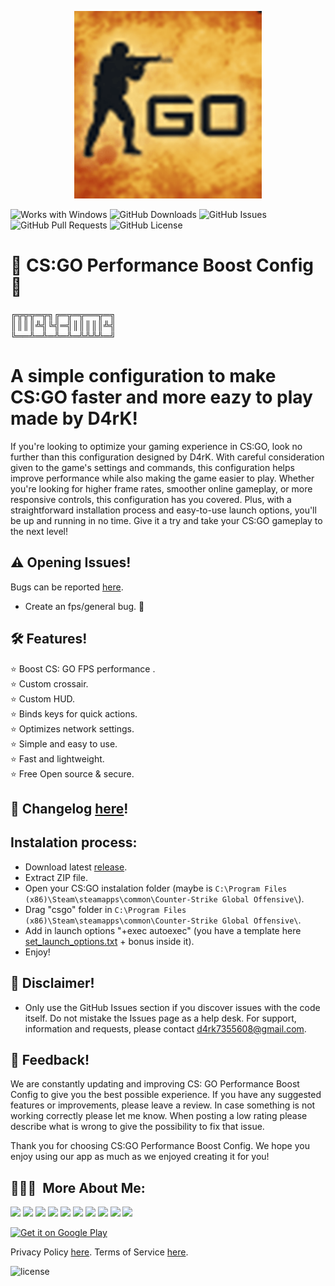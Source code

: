 <p align="center">
<img src="game_icon_730.png" width="300">
</p>

![Works with Windows](https://img.shields.io/badge/Made%20for-Windows-blue?style=for-the-badge&logo=windows)
![GitHub Downloads](https://img.shields.io/github/downloads/D4rK7355608/csgofpsboost/total?color=green&style=for-the-badge&logo=github)
![GitHub Issues](https://img.shields.io/github/issues/D4rK7355608/csgofpsboost?style=for-the-badge&logo=github)
![GitHub Pull Requests](https://img.shields.io/github/issues-pr/D4rK7355608/csgofpsboost?style=for-the-badge&logo=github)
![GitHub License](https://img.shields.io/github/license/D4rK7355608/csgofpsboost?style=for-the-badge&logo=github)

# 🔫 CS:GO Performance Boost Config 🔫

╔╦╦╦═╦╗╔═╦═╦══╦═╗ \
║║║║╩╣╚╣═╣║║║║║╩╣ \
╚══╩═╩═╩═╩═╩╩╩╩═╝

# A simple configuration to make CS:GO faster and more eazy to play made by D4rK!

If you're looking to optimize your gaming experience in CS:GO, look no further than this configuration designed by D4rK. With careful consideration given to the game's settings and commands, this configuration helps improve performance while also making the game easier to play. Whether you're looking for higher frame rates, smoother online gameplay, or more responsive controls, this configuration has you covered. Plus, with a straightforward installation process and easy-to-use launch options, you'll be up and running in no time. Give it a try and take your CS:GO gameplay to the next level!

## ⚠ Opening Issues!
Bugs can be reported [here](https://github.com/D4rK7355608/csgofpsboost/issues).

- Create an fps/general bug.  🐞

## 🛠️ Features!
⭐️ Boost CS: GO FPS performance . \
⭐️ Custom crossair. \
⭐️ Custom HUD. \
⭐️ Binds keys for quick actions. \
⭐️ Optimizes network settings. \
⭐️ Simple and easy to use. \
⭐️ Fast and lightweight. \
⭐️ Free Open source & secure.

## 📝 Changelog [here](https://raw.githubusercontent.com/D4rK7355608/csgofpsboost/master/CHANGELOG.md)!

## Instalation process:

- Download latest [release](https://github.com/D4rK7355608/csgofpsboost/releases/latest).
- Extract ZIP file.
- Open your CS:GO instalation folder (maybe is `C:\Program Files (x86)\Steam\steamapps\common\Counter-Strike Global Offensive\`).
- Drag "csgo" folder in `C:\Program Files (x86)\Steam\steamapps\common\Counter-Strike Global Offensive\`.
- Add in launch options "+exec autoexec" (you have a template here [set_launch_options.txt](https://github.com/D4rK7355608/csgofpsboost/blob/main/set_launch_options.txt) + bonus inside it).
- Enjoy!

## 🛑 Disclaimer!
- Only use the GitHub Issues section if you discover issues with the code itself. Do not mistake the Issues page as a help desk. For support, information and requests, please contact d4rk7355608@gmail.com.

## 💬 Feedback!
We are constantly updating and improving CS: GO Performance Boost Config to give you the best possible experience. If you have any suggested features or improvements, please leave a review. In case something is not working correctly please let me know. When posting a low rating please describe what is wrong to give the possibility to fix that issue.

Thank you for choosing CS:GO Performance Boost Config. We hope you enjoy using our app as much as we enjoyed creating it for you!

## 👨🏻‍💻 &nbsp;More About Me:
<a href="mailto:d4rk7355608@gmail.com"><img src="https://img.shields.io/badge/d4rk7355608@gmail.com-red?style=for-the-badge&logo=gmail&logoColor=white"/></a>
<a href="https://developers.google.com/profile/u/D4rK7355608"><img src="https://img.shields.io/badge/Android%20Developers-white?style=for-the-badge&logo=android"/></a>
<a href="https://forum.xda-developers.com/m/d4rk7355608.10095012/"><img src="https://img.shields.io/badge/XDA%20Developers-grey?style=for-the-badge&logo=xdadevelopers"/></a>
<a href="https://www.deviantart.com/d4rk7355608"><img src="https://img.shields.io/badge/DeviantArt-default?style=for-the-badge&logo=deviantart&logoColor=white"/></a>
<a href="https://gamejolt.com/@D4rK_S-A-D"><img src="https://img.shields.io/badge/GameJolt-grey?style=for-the-badge&logo=gamejolt&logoColor=white"/></a>
<a href="https://patreon.com/D4rK7355608"><img src="https://img.shields.io/endpoint.svg?url=https%3A%2F%2Fshieldsio-patreon.vercel.app%2Fapi%3Fusername%3DD4rK7355608%26type%3Dpatrons&style=for-the-badge"/></a>
<a href="https://www.paypal.me/d4rkmichaeltutorials"><img src="https://img.shields.io/badge/Paypal-white?style=for-the-badge&logo=paypal"/></a>
<a href="https://twitter.com/D4rK7355608/"><img src="https://img.shields.io/twitter/follow/D4rK7355608?color=blue&label=Twitter&logo=Twitter&style=for-the-badge"/></a>
<a href="https://www.youtube.com/c/D4rK7355608/"><img src="https://img.shields.io/youtube/channel/subscribers/UCLDi-rmSRry0pNL-oVvGJAw?color=darkred&label=D4rK&logo=youtube&logoColor=darkred&style=for-the-badge"/></a>
<a href="https://github.com/D4rK7355608/"><img src="https://img.shields.io/github/followers/D4rK7355608?color=white&logo=GitHub&style=for-the-badge"/></a>

[<img src="https://play.google.com/intl/en_us/badges/images/generic/en-play-badge.png" alt="Get it on Google Play" height="90">](https://play.google.com/store/apps/dev?id=5390214922640123642)

Privacy Policy [here](https://sites.google.com/view/d4rk7355608/more/apps/privacy-policy).
Terms of Service [here](https://sites.google.com/view/d4rk7355608/more/apps/terms-of-service).

![license](https://imgur.com/QQlcEVT.png)
